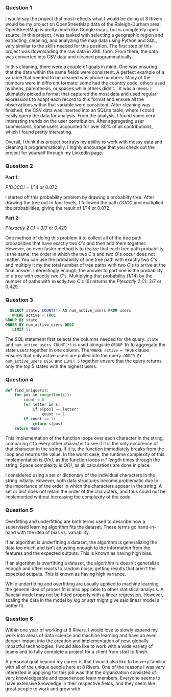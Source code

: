 ### Question 1
I would say the project that most reflects what I would be doing at 8 Rivers would be my project on OpenStreetMap data of the Raleigh-Durham area. OpenStreetMap is pretty much like Google maps, but is completely open source.  In this project, I was tasked with selecting a geographic region and extracting, cleaning, and analyzing the map data using Python and SQL, very similiar to the skills needed for this position. The first step of this project was downloading the raw data in XML form. From there, the data was converted into CSV data and cleaned programmatically.

In this cleaning, there were a couple of goals in mind. One was ensuring that the data within the same fields were consistent. A perfect example of a variable that needed to be cleaned was phone numbers.  Many of the numbers were in different formats: some had the country code, others used hyphens, parenthesis, or spaces while others didn’t... it was a mess. I ultimately picked a format that captured the most data and used regular expressions to adapt each record to this format and ensure all the observations within that variable were consistent. After cleaning was finished, the CSV data was inserted into an SQLite table, where I could easily query the data for analysis. From the analysis, I found some very interesting trends on the user contribution. After aggregating user submissions, some users accounted for over 80% of all contributions, which I found pretty interesting.

Overall, I think this project portrays my ability to work with messy data and cleaning it programmatically. I highly encourage that you check out the project for yourself through my LinkedIn page.

### Question 2
__Part 1:__

_P(OOCC)_ = 1/14 or 0.072

I started off this probability problem by drawing a probabilty tree. After drawing the tree out to four levels, I followed the path _OOCC_ and multiplied the probabilities, giving the result of 1/14 or 0.072.

__Part 2:__

_P(exactly 2 C)_ = 3/7 or 0.429

One method of doing this problem it to collect all of the tree path probabilities that have exactly two _C_'s and then add them together. However, an even faster method is to realize that each tree path probability is the same; the order in which the two _C_'s and two _O_'s occur does not matter. You can use the probability of one tree path with exactly two _C_'s and multiply it my the total number of tree paths with two _C_'s to arrive at the final answer. Interestingly enough, the answer to part one is the probability of a tree with exactly two _C_'s. Multiplying that probability (1/14) by the number of paths with exactly two _C_'s (6) returns the _P(exactly 2 C)_: 3/7 or 0.429.

### Question 3
~~~SQL
  SELECT state, COUNT(*) AS num_active_users FROM users
   WHERE active = TRUE
GROUP BY state
ORDER BY num_active_users DESC
   LIMIT 5;
~~~

The SQL statement first selects the columns needed for the query: `state` and `num_active_users`. `COUNT(*)` is used alongside `GROUP BY` to aggregate the state users together in one column. The `WHERE active = TRUE` clause ensures that only active users are pulled into the query. `ORDER BY num_active_users DESC` and `LIMIT 5` together ensure that the query returns only the top 5 states with the highest users.

### Question 4
~~~Python
def find_unique(s):
    for pos in range(len(s)):
        count = 0
        for letter in s:
            if s[pos] == letter:
                count += 1
        if count == 1:
            return s[pos]
    return None
~~~

This implementation of the function loops over each character in the string, comparing it to every other character to see if it is the only occurence of that character in the string. If it is, the function immediately breaks from the loop and returns the value. In the worst case, the runtime complexity of this implementation is _O(n),_ as the function loops _n * length_ times through the string. Space complexity is _O(1)_, as all calculations are done in place.

I considered using a set or dictionary of the individual characters in the string initially. However, both data structures become problematic due to the importance of the order in which the characters appear in the string. A set or dict does not retain the order of the characters, and thus could not be implemented without increasing the complexity of the code.

### Question 5
Overfitting and underfitting are both terms used to describe how a supervised learning algorithm fits the dataset. These terms go hand-in-hand with the idea of bias vs. variability.

If an algorithm is underfitting a dataset, the algorithm is generalizing the data too much and isn't adjusting enough to the information from the features and the expected outputs. This is known as having high bias.

If an algorithm is overfitting a dataset, the algorithm is doesn't generalize enough and often reacts to random noise, getting results that aren't the expected outputs. This is known as having high variance.

While underfitting and overfitting are usually applied to machine learning, the general idea of proper fit is also appliable to other statistical analysis. A fiancial model may not be fitted properly with a linear regression. However, scaling the data in the model by _log_ or _sqrt_ might give said linear model a better fit.


### Question 6
Within one year of working at 8 Rivers, I would love to slowly expand my work into areas of data science and machine learning and have an even deeper impact into the creation and implementation of new, globally impactful technologies. I would also like to work with a wide variety of teams and to fully complete a project for a client from start to finish.

A personal goal beyond my career is that I would also like to be very familiar with all of the unique people here at 8 Rivers. One of the reasons I was very interested in applying for this job was that the organization consisted of very knowledgeable and experienced team members. Everyone seems to have extensive knowledge in their respective fields, and they seem like great people to work and grow with.
